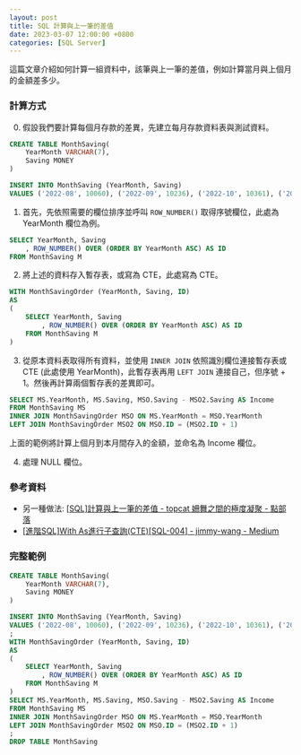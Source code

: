```yaml
---
layout: post
title: SQL 計算與上一筆的差值
date: 2023-03-07 12:00:00 +0800
categories: [SQL Server]
---
```


這篇文章介紹如何計算一組資料中，該筆與上一筆的差值，例如計算當月與上個月的金額差多少。

### 計算方式

0. 假設我們要計算每個月存款的差異，先建立每月存款資料表與測試資料。

``` sql
CREATE TABLE MonthSaving(
    YearMonth VARCHAR(7),
    Saving MONEY
)

INSERT INTO MonthSaving (YearMonth, Saving)
VALUES ('2022-08', 10060), ('2022-09', 10236), ('2022-10', 10361), ('2022-11', 10765), ('2022-12', 10987)
```

1. 首先，先依照需要的欄位排序並呼叫 `ROW_NUMBER()` 取得序號欄位，此處為 YearMonth 欄位為例。

``` sql
SELECT YearMonth, Saving
    , ROW_NUMBER() OVER (ORDER BY YearMonth ASC) AS ID 
FROM MonthSaving M
```

2. 將上述的資料存入暫存表，或寫為 CTE，此處寫為 CTE。

``` sql
WITH MonthSavingOrder (YearMonth, Saving, ID)
AS
(
    SELECT YearMonth, Saving
        , ROW_NUMBER() OVER (ORDER BY YearMonth ASC) AS ID 
    FROM MonthSaving M
)
```

3. 從原本資料表取得所有資料，並使用 `INNER JOIN` 依照識別欄位連接暫存表或 CTE (此處使用 YearMonth)，此暫存表再用 `LEFT JOIN` 連接自己，但序號 + 1。然後再計算兩個暫存表的差異即可。

``` sql
SELECT MS.YearMonth, MS.Saving, MSO.Saving - MSO2.Saving AS Income
FROM MonthSaving MS
INNER JOIN MonthSavingOrder MSO ON MS.YearMonth = MSO.YearMonth
LEFT JOIN MonthSavingOrder MSO2 ON MSO.ID = (MSO2.ID + 1) 
```

上面的範例將計算上個月到本月間存入的金額，並命名為 Income 欄位。

4. 處理 NULL 欄位。

### 參考資料

- 另一種做法: [[SQL]計算與上一筆的差值 - topcat 姍舞之間的極度凝聚 - 點部落](https://dotblogs.com.tw/topcat/2020/06/02/DiffWithPreRow)
- [[進階SQL]With As進行子查詢(CTE)[SQL-004] - jimmy-wang - Medium](https://medium.com/jimmy-wang/e045147f0317)

### 完整範例

``` sql
CREATE TABLE MonthSaving(
    YearMonth VARCHAR(7),
    Saving MONEY
)

INSERT INTO MonthSaving (YearMonth, Saving)
VALUES ('2022-08', 10060), ('2022-09', 10236), ('2022-10', 10361), ('2022-11', 10765), ('2022-12', 10987)
;
WITH MonthSavingOrder (YearMonth, Saving, ID)
AS
(
    SELECT YearMonth, Saving
        , ROW_NUMBER() OVER (ORDER BY YearMonth ASC) AS ID 
    FROM MonthSaving M
)
SELECT MS.YearMonth, MS.Saving, MSO.Saving - MSO2.Saving AS Income
FROM MonthSaving MS
INNER JOIN MonthSavingOrder MSO ON MS.YearMonth = MSO.YearMonth
LEFT JOIN MonthSavingOrder MSO2 ON MSO.ID = (MSO2.ID + 1) 
;
DROP TABLE MonthSaving
```